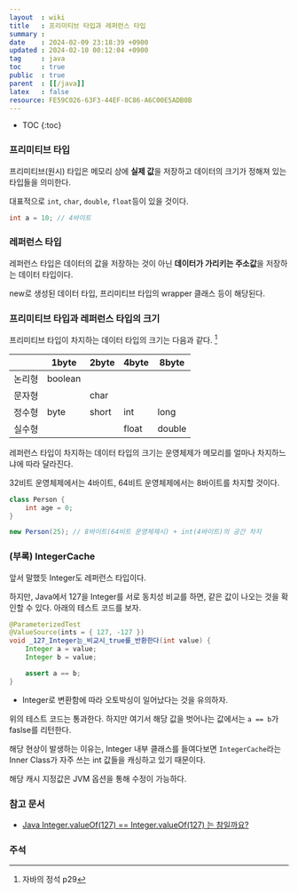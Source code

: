 ```yaml
---
layout  : wiki
title   : 프리미티브 타입과 레퍼런스 타입
summary : 
date    : 2024-02-09 23:18:39 +0900
updated : 2024-02-10 00:12:04 +0900
tag     : java 
toc     : true
public  : true
parent  : [[/java]] 
latex   : false
resource: FE59C026-63F3-44EF-8C86-A6C00E5ADB0B
---
```

* TOC
{:toc}

### 프리미티브 타입

프리미티브(원시) 타입은 메모리 상에 **실제 값**을 저장하고 데이터의 크기가 정해져 있는 타입들을 의미한다.

대표적으로 `int`, `char`, `double`, `float`등이 있을 것이다.

```java
int a = 10; // 4바이트
```

### 레퍼런스 타입

레퍼런스 타입은 데이터의 값을 저장하는 것이 아닌 **데이터가 가리키는 주소값**을 저장하는 데이터 타입이다.

new로 생성된 데이터 타입, 프리미티브 타입의 wrapper 클래스 등이 해당된다.

### 프리미티브 타입과 레퍼런스 타입의 크기

프리미티브 타입이 차지하는 데이터 타입의 크기는 다음과 같다. [^1]

|        | 1byte   | 2byte | 4byte   | 8byte  |
|--------|---------|-------|---------|--------|
| 논리형 | boolean |       |         |        |
| 문자형 |         | char  |         |        |
| 정수형 | byte    | short | int     | long   |
| 실수형 |         |       | float   | double |

레퍼런스 타입이 차지하는 데이터 타입의 크기는 운영체제가 메모리를 얼마나 차지하느냐에 따라 달라진다.

32비트 운영체제에서는 4바이트, 64비트 운영체제에서는 8바이트를 차지할 것이다.

```java
class Person {
	int age = 0;
}

new Person(25); // 8바이트(64비트 운영체제시) + int(4바이트)의 공간 차지
```

### (부록) IntegerCache

앞서 말했듯 Integer도 레퍼런스 타입이다. 

하지만, Java에서 127을 Integer를 서로 동치성 비교를 하면, 같은 값이 나오는 것을 확인할 수 있다. 아래의 테스트 코드를 보자.

```java
@ParameterizedTest
@ValueSource(ints = { 127, -127 })
void _127_Integer는_비교시_true를_반환한다(int value) {
	Integer a = value;
	Integer b = value;

	assert a == b;
}
```

- Integer로 변환함에 따라 오토박싱이 일어났다는 것을 유의하자.

위의 테스트 코드는 통과한다. 하지만 여기서 해당 값을 벗어나는 값에서는 `a == b`가 faslse를 리턴한다.

해당 현상이 발생하는 이유는, Integer 내부 클래스를 들여다보면 `IntegerCache`라는 Inner Class가 자주 쓰는 int 값들을 캐싱하고 있기 때문이다.

해당 캐시 지정값은 JVM 옵션을 통해 수정이 가능하다.

### 참고 문서
- [Java Integer.valueOf(127) == Integer.valueOf(127) 는 참일까요?](https://meetup.nhncloud.com/posts/185)

### 주석

[^1]: 자바의 정석 p29
